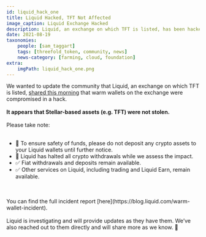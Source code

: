 ```yaml
---
id: liquid_hack_one
title: Liquid Hacked, TFT Not Affected
image_caption: Liquid Exchange Hacked
description: Liquid, an exchange on which TFT is listed, has been hacked. It appears TFT was not affected.
date: 2021-08-19
taxonomies:
    people: [sam_taggart]
    tags: [threefold_token, community, news]
    news-category: [farming, cloud, foundation]
extra:
    imgPath: liquid_hack_one.png
---
```


We wanted to update the community that Liquid, an exchange on which TFT is listed, [shared this morning](https://twitter.com/Liquid_Global/status/1428176357515612165?s=09) that warm wallets on the exchange were compromised in a hack.
<br/>
<br/>
**It appears that Stellar-based assets (e.g. TFT) were not stolen.**
<br/>
<br/>
Please take note:
<br/>
<br/>
- 🚫 To ensure safety of funds, please do not deposit any crypto assets to your Liquid wallets until further notice.
- 🚫 Liquid has halted all crypto withdrawals while we assess the impact.
- ✅ Fiat withdrawals and deposits remain available.
- ✅ Other services on Liquid, including trading and Liquid Earn, remain available.
<br/>
<br/>
You can find the full incident report [here](https://blog.liquid.com/warm-wallet-incident).
<br/>
<br/>
Liquid is investigating and will provide updates as they have them. We’ve also reached out to them directly and will share more as we know. 🙏